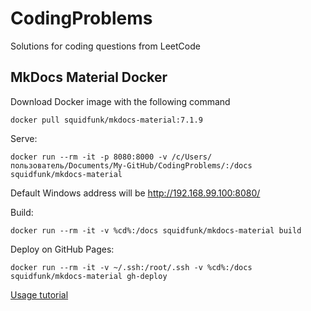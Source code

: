 # CodingProblems

Solutions for coding questions from LeetCode

## MkDocs Material Docker

Download Docker image with the following command

```
docker pull squidfunk/mkdocs-material:7.1.9
```

Serve:

```
docker run --rm -it -p 8080:8000 -v /c/Users/пользователь/Documents/My-GitHub/CodingProblems/:/docs squidfunk/mkdocs-material 
```

Default Windows address will be <http://192.168.99.100:8080/>

Build:

```
docker run --rm -it -v %cd%:/docs squidfunk/mkdocs-material build
```

Deploy on GitHub Pages:

```
docker run --rm -it -v ~/.ssh:/root/.ssh -v %cd%:/docs squidfunk/mkdocs-material gh-deploy
```

[Usage tutorial](https://hub.docker.com/r/squidfunk/mkdocs-material/)

